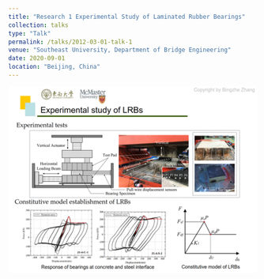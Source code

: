 ```yaml
---
title: "Research 1 Experimental Study of Laminated Rubber Bearings"
collection: talks
type: "Talk"
permalink: /talks/2012-03-01-talk-1
venue: "Southeast University, Department of Bridge Engineering"
date: 2020-09-01
location: "Beijing, China"
---
```


![Research_1](/_pages/Research_1.png)
